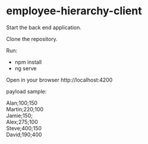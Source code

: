 # employee-hierarchy-client

Start the back end application.

Clone the repository.

Run:
- npm install
- ng serve

Open in your browser http://localhost:4200

payload sample:

Alan;100;150  
Martin;220;100  
Jamie;150;  
Alex;275;100  
Steve;400;150  
David;190;400  

